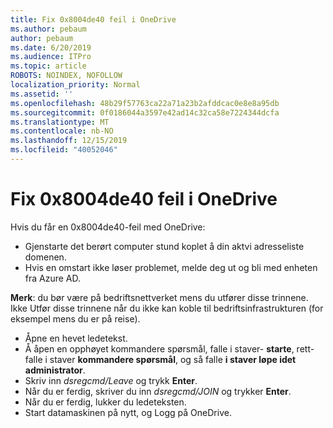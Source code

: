 ```yaml
---
title: Fix 0x8004de40 feil i OneDrive
ms.author: pebaum
author: pebaum
ms.date: 6/20/2019
ms.audience: ITPro
ms.topic: article
ROBOTS: NOINDEX, NOFOLLOW
localization_priority: Normal
ms.assetid: ''
ms.openlocfilehash: 48b29f57763ca22a71a23b2afddcac0e8e8a95db
ms.sourcegitcommit: 0f0186044a3597e42ad14c32ca58e7224344dcfa
ms.translationtype: MT
ms.contentlocale: nb-NO
ms.lasthandoff: 12/15/2019
ms.locfileid: "40052046"
---
```

# <a name="fix-0x8004de40-error-in-onedrive"></a>Fix 0x8004de40 feil i OneDrive

Hvis du får en 0x8004de40-feil med OneDrive:

- Gjenstarte det berørt computer stund koplet å din aktvi adresseliste domenen.
- Hvis en omstart ikke løser problemet, melde deg ut og bli med enheten fra Azure AD. 

**Merk**: du bør være på bedriftsnettverket mens du utfører disse trinnene. Ikke Utfør disse trinnene når du ikke kan koble til bedriftsinfrastrukturen (for eksempel mens du er på reise). 

- Åpne en hevet ledetekst. 
- Å åpen en opphøyet kommandere spørsmål, falle i staver- **starte**, rett-falle i staver **kommandere spørsmål**, og så falle **i staver løpe idet administrator**.
- Skriv inn *dsregcmd/Leave* og trykk **Enter**.
- Når du er ferdig, skriver du inn *dsregcmd/JOIN* og trykker **Enter**.
- Når du er ferdig, lukker du ledeteksten.
- Start datamaskinen på nytt, og Logg på OneDrive.